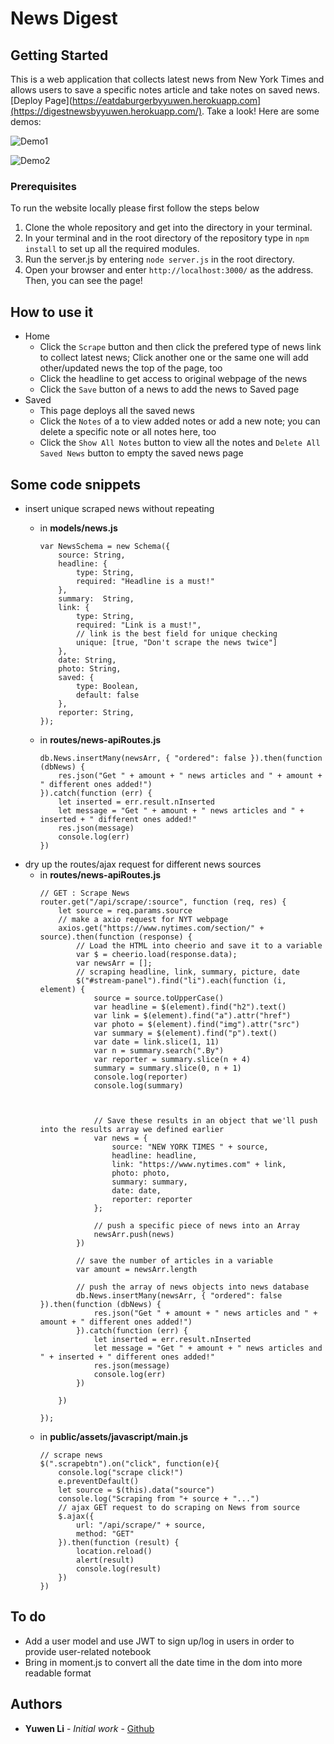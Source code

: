 # News Digest

## Getting Started

This is a web application that collects latest news from New York Times and allows users to save a specific notes article and take notes on saved news. [Deploy Page](https://eatdaburgerbyyuwen.herokuapp.com](https://digestnewsbyyuwen.herokuapp.com/). Take a look! Here are some demos:

![Demo1](/demos/demo1.gif)

![Demo2](/demos/demo2.gif)

### Prerequisites

To run the website locally please first follow the steps below

1. Clone the whole repository and get into the directory in your terminal.
2. In your terminal and in the root directory of the repository type in  `npm install`  to set up all the required modules.
3. Run the server.js by entering `node server.js` in the root directory. 
4. Open your browser and enter `http://localhost:3000/` as the address. Then, you can see the page!

## How to use it
- Home
  - Click the `Scrape` button and then click the prefered type of news link to collect latest news; Click another one or the same one will add other/updated news the top of the page, too
  - Click the headline to get access to original webpage of the news
  - Click the `Save` button of a news to add the news to Saved page
- Saved
  - This page deploys all the saved news
  - Click the `Notes` of a to view added notes or add a new note; you can delete a specific note or all notes here, too
  - Click the `Show All Notes` button to view all the notes and `Delete All Saved News` button to empty the saved news page

## Some code snippets
- insert unique scraped news without repeating
  - in **models/news.js**
  
    ~~~~
    var NewsSchema = new Schema({
        source: String,
        headline: {
            type: String,
            required: "Headline is a must!"
        },
        summary:  String,
        link: {
            type: String,
            required: "Link is a must!",
            // link is the best field for unique checking
            unique: [true, "Don't scrape the news twice"]
        },
        date: String,
        photo: String,
        saved: {
            type: Boolean,
            default: false
        },
        reporter: String,
    });
    ~~~~

  - in **routes/news-apiRoutes.js**
    ~~~~
    db.News.insertMany(newsArr, { "ordered": false }).then(function (dbNews) {
        res.json("Get " + amount + " news articles and " + amount + " different ones added!")
    }).catch(function (err) {
        let inserted = err.result.nInserted
        let message = "Get " + amount + " news articles and " + inserted + " different ones added!"
        res.json(message)
        console.log(err)
    })
    ~~~~
- dry up the routes/ajax request for different news sources
  - in **routes/news-apiRoutes.js**
    ~~~~
    // GET : Scrape News
    router.get("/api/scrape/:source", function (req, res) {
        let source = req.params.source
        // make a axio request for NYT webpage
        axios.get("https://www.nytimes.com/section/" + source).then(function (response) {
            // Load the HTML into cheerio and save it to a variable 
            var $ = cheerio.load(response.data);
            var newsArr = [];
            // scraping headline, link, summary, picture, date
            $("#stream-panel").find("li").each(function (i, element) {
                source = source.toUpperCase()
                var headline = $(element).find("h2").text()
                var link = $(element).find("a").attr("href")
                var photo = $(element).find("img").attr("src")
                var summary = $(element).find("p").text()
                var date = link.slice(1, 11)
                var n = summary.search(".By")
                var reporter = summary.slice(n + 4)
                summary = summary.slice(0, n + 1)
                console.log(reporter)
                console.log(summary)



                // Save these results in an object that we'll push into the results array we defined earlier
                var news = {
                    source: "NEW YORK TIMES " + source,
                    headline: headline,
                    link: "https://www.nytimes.com" + link,
                    photo: photo,
                    summary: summary,
                    date: date,
                    reporter: reporter
                };

                // push a specific piece of news into an Array
                newsArr.push(news)
            })

            // save the number of articles in a variable
            var amount = newsArr.length

            // push the array of news objects into news database
            db.News.insertMany(newsArr, { "ordered": false }).then(function (dbNews) {
                res.json("Get " + amount + " news articles and " + amount + " different ones added!")
            }).catch(function (err) {
                let inserted = err.result.nInserted
                let message = "Get " + amount + " news articles and " + inserted + " different ones added!"
                res.json(message)
                console.log(err)
            })

        })

    });
    ~~~~
  - in **public/assets/javascript/main.js**
    ~~~~
    // scrape news
    $(".scrapebtn").on("click", function(e){
        console.log("scrape click!")
        e.preventDefault()
        let source = $(this).data("source")
        console.log("Scraping from "+ source + "...")
        // ajax GET request to do scraping on News from source
        $.ajax({
            url: "/api/scrape/" + source,
            method: "GET"
        }).then(function (result) {
            location.reload()
            alert(result)
            console.log(result)
        })
    })
    ~~~~

## To do
- Add a user model and use JWT to sign up/log in users in order to provide user-related notebook
- Bring in moment.js to convert all the date time in the dom into more readable format


## Authors

* **Yuwen Li** - *Initial work* - [Github](https://github.com/muzlee1113)

